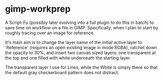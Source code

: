 # gimp-workprep

A Script-Fu (possibly later evolving into a full plugin to do this in batch) to save time on workflow on a file in GIMP. Specifically, when I plan to start by roughly tracing over an image for reference.

It's main aim is to change the layer name of the initial active layer to 'Reference' (requires an open existing image in mode RGBA), ratchet down the opacity to 30%, and insert two canvas sized layers: one transparent at the top and one filled with white underneath the starting layer.

The transparent layer I use for Lines, while the White is simply there so that the default gray checkerboard pattern does not distract.

